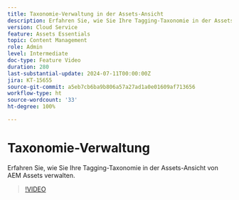 ```yaml
---
title: Taxonomie-Verwaltung in der Assets-Ansicht
description: Erfahren Sie, wie Sie Ihre Tagging-Taxonomie in der Assets-Ansicht von AEM Assets verwalten.
version: Cloud Service
feature: Assets Essentials
topic: Content Management
role: Admin
level: Intermediate
doc-type: Feature Video
duration: 280
last-substantial-update: 2024-07-11T00:00:00Z
jira: KT-15655
source-git-commit: a5eb7cb6ba9b806a57a27ad1a0e01609af713656
workflow-type: ht
source-wordcount: '33'
ht-degree: 100%

---
```



# Taxonomie-Verwaltung

Erfahren Sie, wie Sie Ihre Tagging-Taxonomie in der Assets-Ansicht von AEM Assets verwalten.

>[!VIDEO](https://video.tv.adobe.com/v/3431081/?learn=on)
